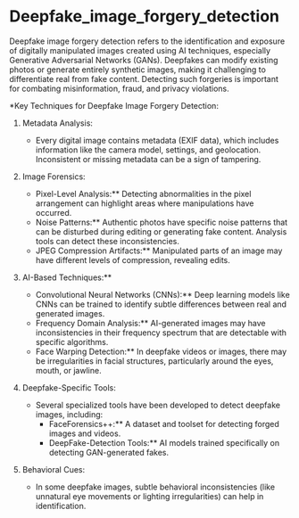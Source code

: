 # Deepfake_image_forgery_detection
Deepfake image forgery detection refers to the identification and exposure of digitally manipulated images created using AI techniques, especially Generative Adversarial Networks (GANs). Deepfakes can modify existing photos or generate entirely synthetic images, making it challenging to differentiate real from fake content. Detecting such forgeries is important for combating misinformation, fraud, and privacy violations.

*Key Techniques for Deepfake Image Forgery Detection:

1. Metadata Analysis:
   - Every digital image contains metadata (EXIF data), which includes information like the camera model, settings, and geolocation. Inconsistent or missing metadata can be a sign of tampering.

2. Image Forensics:
   - Pixel-Level Analysis:** Detecting abnormalities in the pixel arrangement can highlight areas where manipulations have occurred.
   - Noise Patterns:** Authentic photos have specific noise patterns that can be disturbed during editing or generating fake content. Analysis tools can detect these inconsistencies.
   - JPEG Compression Artifacts:** Manipulated parts of an image may have different levels of compression, revealing edits.

3. AI-Based Techniques:**
   - Convolutional Neural Networks (CNNs):** Deep learning models like CNNs can be trained to identify subtle differences between real and generated images.
   - Frequency Domain Analysis:** AI-generated images may have inconsistencies in their frequency spectrum that are detectable with specific algorithms.
   - Face Warping Detection:** In deepfake videos or images, there may be irregularities in facial structures, particularly around the eyes, mouth, or jawline.

4. Deepfake-Specific Tools:
   - Several specialized tools have been developed to detect deepfake images, including:
     - FaceForensics++:** A dataset and toolset for detecting forged images and videos.
     - DeepFake-Detection Tools:** AI models trained specifically on detecting GAN-generated fakes.

5. Behavioral Cues:
   - In some deepfake images, subtle behavioral inconsistencies (like unnatural eye movements or lighting irregularities) can help in identification.


